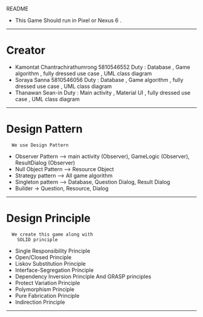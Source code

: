 README
 - This Game Should run in Pixel or Nexus 6 .
----------------------------------------------------------------------------------------
# Creator
  - Kamontat Chantrachirathumrong 5810546552
    Duty : Database ,  Game algorithm , fully dressed use case , UML class diagram
  - Soraya Sanna 5810546056
  Duty : Database ,  Game algorithm , fully dressed use case , UML class diagram
  - Thanawan Sean-in
    Duty : Main activity , Material UI , fully dressed use case , UML class diagram
---------------------------------------------------------------------------------------
# Design Pattern
      We use Design Pattern
  - Observer Pattern —> main activity (Observer), GameLogic (Observer), ResultDialog (Observer)
  - Null Object Pattern —> Resource Object
  - Strategy pattern —> All game algorithm
  - Singleton pattern —> Database, Question Dialog, Result Dialog
  - Builder -> Question, Resource, Dialog
----------------------------------------------------------------------------------------
# Design Principle
      We create this game along with
        SOLID principle
  - Single Responsibility Principle
  - Open/Closed Principle
  - Liskov Substitution Principle
  - Interface-Segregation Principle
  - Dependency Inversion Principle
     And GRASP principles
  - Protect Variation Principle
  - Polymorphism Principle
  - Pure Fabrication Principle
  - Indirection Principle
----------------------------------------------------------------------------------------
